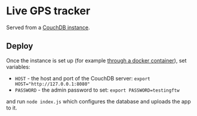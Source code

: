 # Live GPS tracker

Served from a [CouchDB instance](http://couchdb.apache.org/).

## Deploy

Once the instance is set up (for example [through a docker container](https://github.com/klaemo/docker-couchdb)), set variables:

* `HOST` - the host and port of the CouchDB server: `export HOST="http://127.0.0.1:8080"`
* `PASSWORD` - the admin password to set: `export PASSWORD=testingftw`

and run `node index.js` which configures the database and uploads the app to it.
